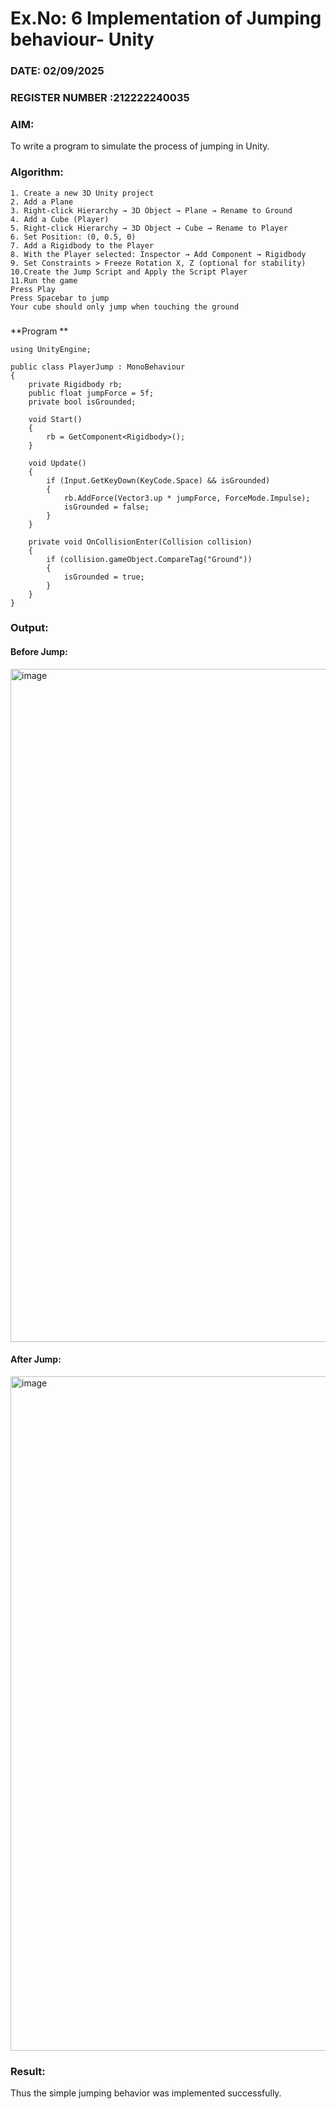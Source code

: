 # Ex.No: 6  Implementation of Jumping  behaviour- Unity
### DATE: 02/09/2025                                                                           
### REGISTER NUMBER :212222240035
### AIM: 
To write a program to simulate the process of jumping in Unity.
### Algorithm:
```
1. Create a new 3D Unity project
2. Add a Plane
3. Right-click Hierarchy → 3D Object → Plane → Rename to Ground
4. Add a Cube (Player)
5. Right-click Hierarchy → 3D Object → Cube → Rename to Player
6. Set Position: (0, 0.5, 0)
7. Add a Rigidbody to the Player
8. With the Player selected: Inspector → Add Component → Rigidbody
9. Set Constraints > Freeze Rotation X, Z (optional for stability)
10.Create the Jump Script and Apply the Script Player
11.Run the game
Press Play
Press Spacebar to jump
Your cube should only jump when touching the ground
```
###
**Program **
```
using UnityEngine;

public class PlayerJump : MonoBehaviour
{
    private Rigidbody rb;
    public float jumpForce = 5f;
    private bool isGrounded;

    void Start()
    {
        rb = GetComponent<Rigidbody>();
    }

    void Update()
    {
        if (Input.GetKeyDown(KeyCode.Space) && isGrounded)
        {
            rb.AddForce(Vector3.up * jumpForce, ForceMode.Impulse);
            isGrounded = false;
        }
    }

    private void OnCollisionEnter(Collision collision)
    {
        if (collision.gameObject.CompareTag("Ground"))
        {
            isGrounded = true;
        }
    }
}
```
### Output:

#### Before Jump:
<img width="1916" height="1077" alt="image" src="https://github.com/user-attachments/assets/2bc4d320-66e1-44f0-b506-d7a09647c146" />

#### After Jump:
<img width="1919" height="1079" alt="image" src="https://github.com/user-attachments/assets/67ac4f6b-5452-454c-8432-2f74fd4a0eb5" />







### Result:
Thus the simple jumping behavior was implemented successfully.
